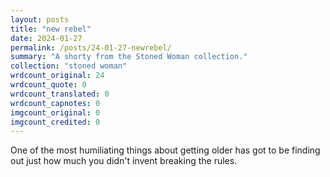 ```yaml
---
layout: posts
title: "new rebel"
date: 2024-01-27
permalink: /posts/24-01-27-newrebel/
summary: "A shorty from the Stoned Woman collection."
collection: "stoned woman"
wrdcount_original: 24
wrdcount_quote: 0
wrdcount_translated: 0
wrdcount_capnotes: 0
imgcount_original: 0
imgcount_credited: 0
---
```

One of the most humiliating things about getting older has got to be finding out just how much you didn't invent breaking the rules.
